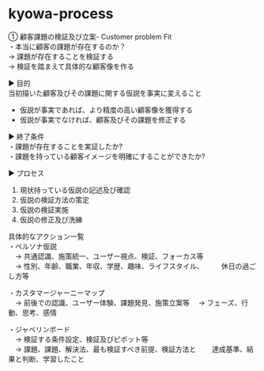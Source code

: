 # kyowa-process

① 顧客課題の検証及び立案- Customer problem Fit<br>
・本当に顧客の課題が存在するのか？<br>
→ 課題が存在することを検証する<br>
→ 検証を踏まえて具体的な顧客像を作る<br>
 
▶︎ 目的<br>
当初描いた顧客及びその課題に関する仮説を事実に変えること<br>
- 仮説が事実であれば、より精度の高い顧客像を獲得する<br>
- 仮説が事実でなければ、顧客及びその課題を修正する<br>

▶︎ 終了条件<br>
・課題が存在することを実証したか? <br>
・課題を持っている顧客イメージを明確にすることができたか?<br>

▶︎ プロセス<br>
1. 現状持っている仮説の記述及び確認<br>
2. 仮説の検証方法の策定<br>
3. 仮説の検証実施<br>
4. 仮説の修正及び洗練<br>

具体的なアクション一覧<br>
・ペルソナ仮説<br>
　→ 共通認識、施策統一、ユーザー視点、検証、フォーカス等<br>
　→ 性別、年齢、職業、年収、学歴、趣味、ライフスタイル、
　　  休日の過ごし方等
 
・カスタマージャーニーマップ<br>
　→ 前後での認識、ユーザー体験、課題発見、施策立案等
　→ フェーズ、行動、思考、感情
 
・ジャベリンボード<br>
　→ 検証する条件設定、検証及びピボット等<br>
　→ 課題、課題、解決法、最も検証すべき前提、検証方法と
　　達成基準、結果と判断、学習したこと
